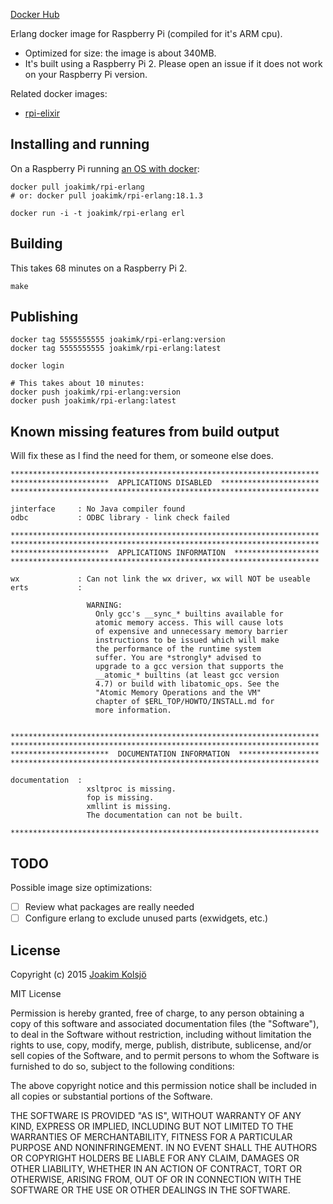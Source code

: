 [Docker Hub](https://hub.docker.com/r/joakimk/rpi-erlang/)

Erlang docker image for Raspberry Pi (compiled for it's ARM cpu).

* Optimized for size: the image is about 340MB.
* It's built using a Raspberry Pi 2. Please open an issue if it does not work on your Raspberry Pi version.

Related docker images:

* [rpi-elixir](https://github.com/joakimk/rpi-elixir)

## Installing and running

On a Raspberry Pi running [an OS with docker](http://blog.hypriot.com/downloads/):

    docker pull joakimk/rpi-erlang
    # or: docker pull joakimk/rpi-erlang:18.1.3

    docker run -i -t joakimk/rpi-erlang erl

## Building

This takes 68 minutes on a Raspberry Pi 2.

    make

## Publishing

    docker tag 5555555555 joakimk/rpi-erlang:version
    docker tag 5555555555 joakimk/rpi-erlang:latest

    docker login

    # This takes about 10 minutes:
    docker push joakimk/rpi-erlang:version
    docker push joakimk/rpi-erlang:latest

## Known missing features from build output

Will fix these as I find the need for them, or someone else does.

    *********************************************************************
    **********************  APPLICATIONS DISABLED  **********************
    *********************************************************************

    jinterface     : No Java compiler found
    odbc           : ODBC library - link check failed

    *********************************************************************
    *********************************************************************
    **********************  APPLICATIONS INFORMATION  *******************
    *********************************************************************

    wx             : Can not link the wx driver, wx will NOT be useable
    erts           :

                     WARNING:
                       Only gcc's __sync_* builtins available for
                       atomic memory access. This will cause lots
                       of expensive and unnecessary memory barrier
                       instructions to be issued which will make
                       the performance of the runtime system
                       suffer. You are *strongly* advised to
                       upgrade to a gcc version that supports the
                       __atomic_* builtins (at least gcc version
                       4.7) or build with libatomic_ops. See the
                       "Atomic Memory Operations and the VM"
                       chapter of $ERL_TOP/HOWTO/INSTALL.md for
                       more information.


    *********************************************************************
    *********************************************************************
    **********************  DOCUMENTATION INFORMATION  ******************
    *********************************************************************

    documentation  :
                     xsltproc is missing.
                     fop is missing.
                     xmllint is missing.
                     The documentation can not be built.

    *********************************************************************

## TODO

Possible image size optimizations:

- [ ] Review what packages are really needed
- [ ] Configure erlang to exclude unused parts (exwidgets, etc.)

## License

Copyright (c) 2015 [Joakim Kolsjö](https://twitter.com/joakimk)

MIT License

Permission is hereby granted, free of charge, to any person obtaining
a copy of this software and associated documentation files (the
"Software"), to deal in the Software without restriction, including
without limitation the rights to use, copy, modify, merge, publish,
distribute, sublicense, and/or sell copies of the Software, and to
permit persons to whom the Software is furnished to do so, subject to
the following conditions:

The above copyright notice and this permission notice shall be
included in all copies or substantial portions of the Software.

THE SOFTWARE IS PROVIDED "AS IS", WITHOUT WARRANTY OF ANY KIND,
EXPRESS OR IMPLIED, INCLUDING BUT NOT LIMITED TO THE WARRANTIES OF
MERCHANTABILITY, FITNESS FOR A PARTICULAR PURPOSE AND
NONINFRINGEMENT. IN NO EVENT SHALL THE AUTHORS OR COPYRIGHT HOLDERS BE
LIABLE FOR ANY CLAIM, DAMAGES OR OTHER LIABILITY, WHETHER IN AN ACTION
OF CONTRACT, TORT OR OTHERWISE, ARISING FROM, OUT OF OR IN CONNECTION
WITH THE SOFTWARE OR THE USE OR OTHER DEALINGS IN THE SOFTWARE.
